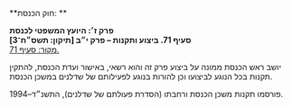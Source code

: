 **חוק הכנסת: **

**פרק ז׳: היועץ המשפטי לכנסת**  
**סעיף 71. ביצוע ותקנות – פרק י״ב [תיקון: תשס״ח־3]**  
[מקור: סעיף 71. ](https://he.wikisource.org/wiki/חוק_הכנסת#סעיף_71)  

יושב ראש הכנסת ממונה על ביצוע פרק זה והוא רשאי, באישור ועדת הכנסת, להתקין תקנות בכל הנוגע לביצועו וכן להורות בנוגע לפעילותם של שדלנים במשכן הכנסת.

פורסמו תקנות משכן הכנסת ורחבתו (הסדרת פעולתם של שדלנים), התשנ״ד–1994.